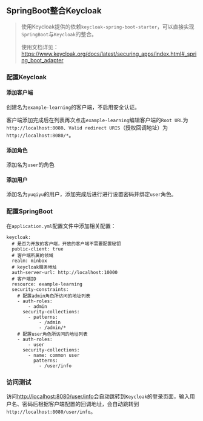 ## SpringBoot整合Keycloak
> 使用Keycloak提供的依赖`keycloak-spring-boot-starter`，可以直接实现`SpringBoot`与`Keycloak`的整合。
>
> 使用文档详见：https://www.keycloak.org/docs/latest/securing_apps/index.html#_spring_boot_adapter



### 配置Keycloak

#### 添加客户端

创建名为`example-learning`的客户端，不启用安全认证。

客户端添加完成后在列表再次点击`example-learning`编辑客户端的`Root URL`为`http://localhost:8080`、`Valid redirect URIS`（授权回调地址）为`http://localhost:8080/*`。

#### 添加角色

添加名为`user`的角色

#### 添加用户

添加名为`yuqiyu`的用户，添加完成后进行进行设置密码并绑定`user`角色。

### 配置SpringBoot

在`application.yml`配置文件中添加相关配置：

```
keycloak:
  # 是否为开放的客户端，开放的客户端不需要配置秘钥
  public-client: true
  # 客户端所属的领域
  realm: minbox
  # keycloak服务地址
  auth-server-url: http://localhost:10000
  # 客户端ID
  resource: example-learning
  security-constraints:
    # 配置admin角色所访问的地址列表
    - auth-roles:
        - admin
      security-collections:
        - patterns:
            - /admin
            - /admin/*
    # 配置user角色所访问的地址列表
    - auth-roles:
        - user
      security-collections:
        - name: common user
          patterns:
            - /user/info
```



### 访问测试

访问[http://localhost:8080/user/info](http://localhost:8080/user/info)会自动跳转到`Keycloak`的登录页面，输入用户名、密码后根据客户端配置的回调地址，会自动跳转到`http://localhost:8080/user/info`。

